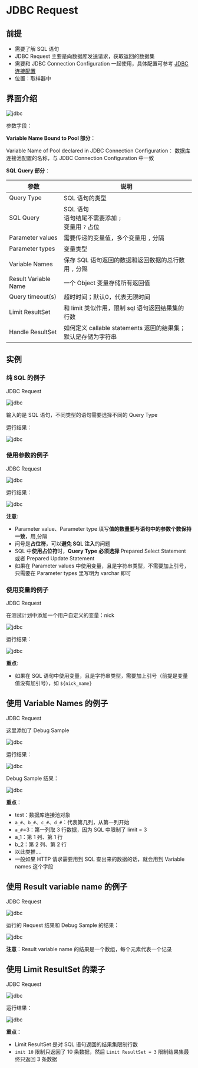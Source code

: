 # JDBC Request

## 前提

+ 需要了解 SQL 语句
+ JDBC Request 主要是向数据库发送请求，获取返回的数据集
+ 需要和 JDBC  Connection Configuration 一起使用，具体配置可参考 [JDBC 连接配置](test/tools/Jmeter/JDBC连接配置)
+ 位置：取样器中

## 界面介绍

![jdbc](./images/jdbc7.png)

参数字段：

**Variable Name Bound to Pool 部分**：

Variable Name of Pool declared in JDBC Connection Configuration： 数据库连接池配置的名称，与 JDBC Connection Configuration 中一致

**SQL Query 部分**：

| 参数                 | 说明                                                         |
| -------------------- | ------------------------------------------------------------ |
| Query Type           | SQL 语句的类型                                               |
| SQL Query            | SQL 语句<br />语句结尾不需要添加 `;`<br />变量用 `?` 占位    |
| Parameter values     | 需要传递的变量值，多个变量用 `,` 分隔                        |
| Parameter types      | 变量类型                                                     |
| Variable Names       | 保存 SQL 语句返回的数据和返回数据的总行数<br />用 `,` 分隔   |
| Result Variable Name | 一个 Object 变量存储所有返回值                               |
| Query timeout(s)     | 超时时间；默认0，代表无限时间                                |
| Limit ResultSet      | 和 limit 类似作用，限制 sql 语句返回结果集的行数             |
| Handle ResultSet     | 如何定义 callable statements 返回的结果集；默认是存储为字符串 |

## 实例

### 纯 SQL 的例子

JDBC  Request

![jdbc](./images/jdbc8.png)

输入的是 SQL 语句，不同类型的语句需要选择不同的 Query Type

运行结果：

![jdbc](./images/jdbc9.png)

### 使用参数的例子

JDBC Request

![jdbc](./images/jdbc10.png)

运行结果：

![jdbc](./images/jdbc11.png)

**注意**:

+ Parameter value、Parameter type 填写**值的数量要与语句中的参数个数保持一致**，用,分隔
+ 问号是**占位符**，可以**避免 SQL 注入**的问题
+ SQL 中**使用占位符**时，**Query Type** **必须选择** Prepared Select Statement 或者 Prepared Update Statement 
+ 如果在 Parameter values 中使用变量，且是字符串类型，不需要加上引号，只需要在 Parameter types 里写明为 varchar 即可

### 使用变量的例子

JDBC Request

在测试计划中添加一个用户自定义的变量：nick

![jdbc](./images/jdbc12.png)

运行结果：

![jdbc](./images/jdbc11.png)

**重点**:

- 如果在 SQL 语句中使用变量，且是字符串类型，需要加上引号（前提是变量值没有加引号），如 `${nick_name}`

## 使用 Variable Names 的例子

JDBC Request

这里添加了 Debug Sample

![jdbc](./images/jdbc14.png)

运行结果：

![jdbc](./images/jdbc13.png)

Debug Sample 结果：

![jdbc](./images/jdbc15.png)

**重点**：

- test：数据库连接池对象
- `a_#`、`b_#`、`c_#`、`d_#`：代表第几列，从第一列开始
- `a_#`=3：第一列取 3 行数据，因为 SQL 中限制了 limit = 3
- a_1：第 1 列、第 1 行
- b_2：第 2 列、第 2 行
- 以此类推....
- 一般如果 HTTP 请求需要用到 SQL 查出来的数据的话，就会用到 Variable names 这个字段

## 使用 Result variable name 的例子

JDBC Request

![jdbc](./images/jdbc16.png)

运行的 Request 结果和 Debug Sample 的结果：

![jdbc](./images/jdbc17.png)

**注意**：Result variable name 的结果是一个数组，每个元素代表一个记录

## 使用 Limit ResultSet 的栗子

JDBC Request

![jdbc](./images/jdbc18.png)

运行结果：

![jdbc](./images/jdbc13.png)

**重点**：

+ Limit ResultSet 是对 SQL 语句返回的结果集限制行数
+ `imit 10` 限制只返回了 10 条数据，然后 `Limit ResultSet = 3` 限制结果集最终只返回 3 条数据
